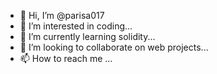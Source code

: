 - 👋 Hi, I’m @parisa017
- 👀 I’m interested in coding...
- 🌱 I’m currently learning solidity...
- 💞️ I’m looking to collaborate on web projects...
- 📫 How to reach me ...

<!---
parisa017/parisa017 is a ✨ special ✨ repository because its `README.md` (this file) appears on your GitHub profile.
You can click the Preview link to take a look at your changes.
--->
